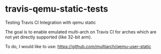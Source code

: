 # travis-qemu-static-tests

Testing Travis CI Integration with qemu static

The goal is to enable emulated multi-arch on Travis CI for arches which are not yet directly supported (like 32-bit arm).

To do, I would like to use: https://github.com/multiarch/qemu-user-static
